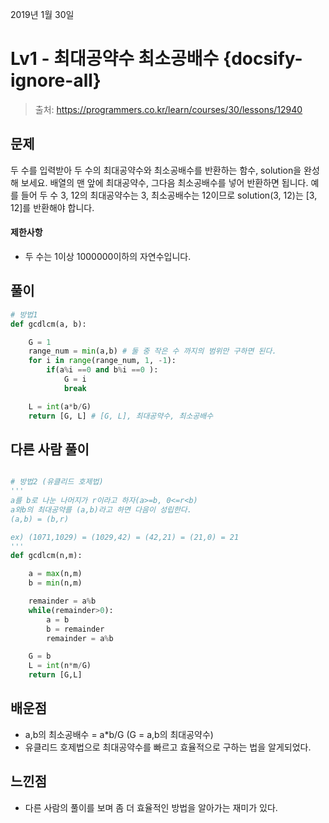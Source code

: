 2019년 1월 30일

# Lv1 - 최대공약수 최소공배수 {docsify-ignore-all}

> 출처: https://programmers.co.kr/learn/courses/30/lessons/12940

## 문제

두 수를 입력받아 두 수의 최대공약수와 최소공배수를 반환하는 함수, solution을 완성해 보세요. 
배열의 맨 앞에 최대공약수, 그다음 최소공배수를 넣어 반환하면 됩니다. 
예를 들어 두 수 3, 12의 최대공약수는 3, 최소공배수는 12이므로 solution(3, 12)는 [3, 12]를 반환해야 합니다.

#### 제한사항

- 두 수는 1이상 1000000이하의 자연수입니다.


## 풀이

```python
# 방법1
def gcdlcm(a, b):

    G = 1
    range_num = min(a,b) # 둘 중 작은 수 까지의 범위만 구하면 된다.
    for i in range(range_num, 1, -1):
        if(a%i ==0 and b%i ==0 ):
            G = i
            break

    L = int(a*b/G)
    return [G, L] # [G, L], 최대공약수, 최소공배수

```

## 다른 사람 풀이
```python

# 방법2 (유클리드 호제법)
'''
a를 b로 나눈 나머지가 r이라고 하자(a>=b, 0<=r<b)
a와b의 최대공약를 (a,b)라고 하면 다음이 성립한다.
(a,b) = (b,r)

ex) (1071,1029) = (1029,42) = (42,21) = (21,0) = 21
'''
def gcdlcm(n,m):

    a = max(n,m)
    b = min(n,m)

    remainder = a%b
    while(remainder>0):
        a = b
        b = remainder
        remainder = a%b

    G = b
    L = int(n*m/G)
    return [G,L]
```


## 배운점
- a,b의 최소공배수 = a*b/G (G = a,b의 최대공약수)
- 유클리드 호제법으로 최대공약수를 빠르고 효율적으로 구하는 법을 알게되었다.

## 느낀점
- 다른 사람의 풀이를 보며 좀 더 효율적인 방법을 알아가는 재미가 있다.

